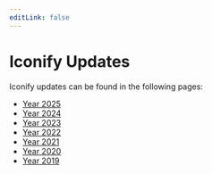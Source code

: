 ```yaml
---
editLink: false
---
```

<!-- DO NOT EDIT THIS PAGE IT IS AUTOGENERATED -->
# Iconify Updates

Iconify updates can be found in the following pages:

- [Year 2025](./2025)
- [Year 2024](./2024)
- [Year 2023](./2023)
- [Year 2022](./2022)
- [Year 2021](./2021)
- [Year 2020](./2020)
- [Year 2019](./2019)

<latest-news />
